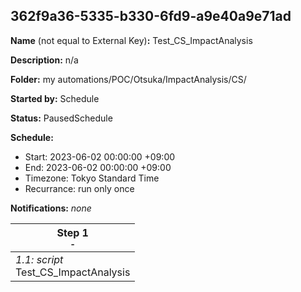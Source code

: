 ## 362f9a36-5335-b330-6fd9-a9e40a9e71ad

**Name** (not equal to External Key)**:** Test_CS_ImpactAnalysis

**Description:** n/a

**Folder:** my automations/POC/Otsuka/ImpactAnalysis/CS/

**Started by:** Schedule

**Status:** PausedSchedule

**Schedule:**

* Start: 2023-06-02 00:00:00 +09:00
* End: 2023-06-02 00:00:00 +09:00
* Timezone: Tokyo Standard Time
* Recurrance: run only once

**Notifications:** _none_


| Step 1<br>_<small>-</small>_ |
| --- |
| _1.1: script_<br>Test_CS_ImpactAnalysis |
